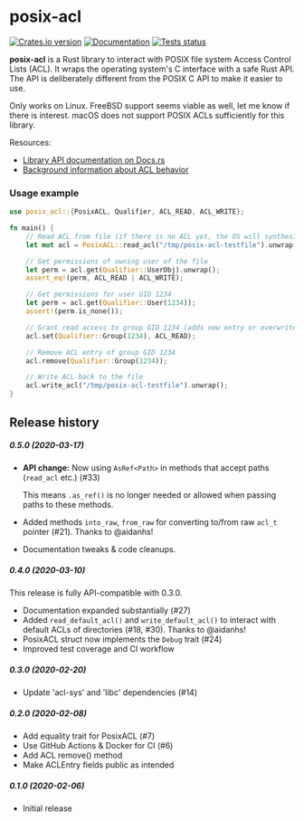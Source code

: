 posix-acl
=========

[![Crates.io version](https://img.shields.io/crates/v/posix-acl.svg)](https://crates.io/crates/posix-acl)
[![Documentation](https://docs.rs/posix-acl/badge.svg)](https://docs.rs/posix-acl/)
[![Tests status](https://github.com/intgr/posix-acl/workflows/Tests/badge.svg?branch=master)](https://github.com/intgr/posix-acl/actions?query=workflow:Tests)

**posix-acl** is a Rust library to interact with POSIX file system Access Control Lists (ACL).
It wraps the operating system's C interface with a safe Rust API. The API is deliberately different
from the POSIX C API to make it easier to use.

Only works on Linux. FreeBSD support seems viable as well, let me know if there is interest.
macOS does not support POSIX ACLs sufficiently for this library.

Resources:
* [Library API documentation on Docs.rs](https://docs.rs/posix-acl/)
* [Background information about ACL behavior](
https://www.usenix.org/legacy/publications/library/proceedings/usenix03/tech/freenix03/full_papers/gruenbacher/gruenbacher_html/main.html)

### Usage example
```rust
use posix_acl::{PosixACL, Qualifier, ACL_READ, ACL_WRITE};

fn main() {
    // Read ACL from file (if there is no ACL yet, the OS will synthesize one)
    let mut acl = PosixACL::read_acl("/tmp/posix-acl-testfile").unwrap();

    // Get permissions of owning user of the file
    let perm = acl.get(Qualifier::UserObj).unwrap();
    assert_eq!(perm, ACL_READ | ACL_WRITE);

    // Get permissions for user UID 1234
    let perm = acl.get(Qualifier::User(1234));
    assert!(perm.is_none());

    // Grant read access to group GID 1234 (adds new entry or overwrites an existing entry)
    acl.set(Qualifier::Group(1234), ACL_READ);

    // Remove ACL entry of group GID 1234
    acl.remove(Qualifier::Group(1234));

    // Write ACL back to the file
    acl.write_acl("/tmp/posix-acl-testfile").unwrap();
}
```

Release history
---------------
##### 0.5.0 (2020-03-17)

* **API change:** Now using `AsRef<Path>` in methods that accept paths (`read_acl` etc.) (#33)

  This means `.as_ref()` is no longer needed or allowed when passing paths to these methods.
* Added methods `into_raw`, `from_raw` for converting to/from raw `acl_t` pointer (#21).
  Thanks to @aidanhs!
* Documentation tweaks & code cleanups.

##### 0.4.0 (2020-03-10)
This release is fully API-compatible with 0.3.0.
* Documentation expanded substantially (#27)
* Added `read_default_acl()` and `write_default_acl()` to interact with default ACLs of directories
  (#18, #30). Thanks to @aidanhs!
* PosixACL struct now implements the `Debug` trait (#24)
* Improved test coverage and CI workflow

##### 0.3.0 (2020-02-20)
* Update 'acl-sys' and 'libc' dependencies (#14)

##### 0.2.0 (2020-02-08)
* Add equality trait for PosixACL (#7)
* Use GitHub Actions & Docker for CI (#6)
* Add ACL remove() method
* Make ACLEntry fields public as intended

##### 0.1.0 (2020-02-06)
* Initial release
